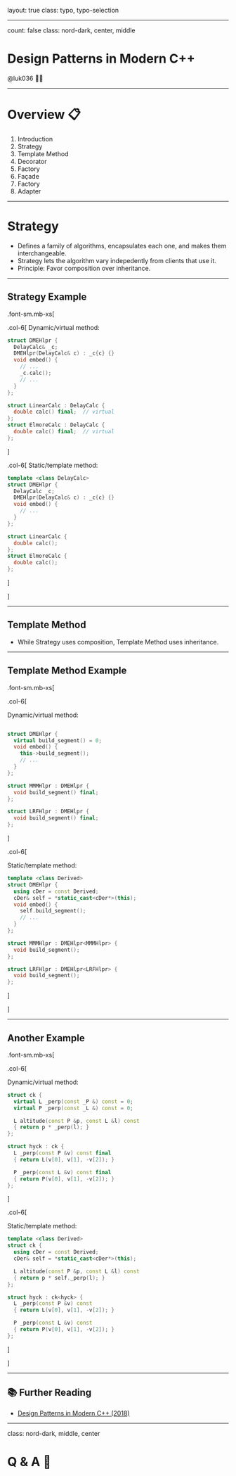 layout: true
class: typo, typo-selection

---

count: false
class: nord-dark, center, middle

# Design Patterns in Modern C++

@luk036 👨‍💻

---

# Overview 📋

1.  Introduction
2.  Strategy
3.  Template Method
4.  Decorator
5.  Factory
6.  Façade
7.  Factory
8.  Adapter

---

# Strategy

- Defines a family of algorithms, encapsulates each one, and makes
  them interchangeable.
- Strategy lets the algorithm vary indepedently from clients that use
  it.
- Principle: Favor composition over inheritance.

---

## Strategy Example

.font-sm.mb-xs[

.col-6[ Dynamic/virtual method:

```cpp
struct DMEHlpr {
  DelayCalc& _c;
  DMEHlpr(DelayCalc& c) : _c{c} {}
  void embed() {
    // ...
    _c.calc();
    // ...
  }
};

struct LinearCalc : DelayCalc {
  double calc() final;  // virtual
};
struct ElmoreCalc : DelayCalc {
  double calc() final;  // virtual
};
```

]

.col-6[ Static/template method:

```cpp
template <class DelayCalc>
struct DMEHlpr {
  DelayCalc _c;
  DMEHlpr(DelayCalc& c) : _c{c} {}
  void embed() {
    // ...
  }
};

struct LinearCalc {
  double calc();
};
struct ElmoreCalc {
  double calc();
};
```

]

]

---

## Template Method

- While Strategy uses composition, Template Method uses inheritance.

---

## Template Method Example

.font-sm.mb-xs[

.col-6[

Dynamic/virtual method:

```cpp

struct DMEHlpr {
  virtual build_segment() = 0;
  void embed() {
    this->build_segment();
    // ...
  }
};

struct MMMHlpr : DMEHlpr {
  void build_segment() final;
};

struct LRFHlpr : DMEHlpr {
  void build_segment() final;
};
```

]

.col-6[

Static/template method:

```cpp
template <class Derived>
struct DMEHlpr {
  using cDer = const Derived;
  cDer& self = *static_cast<cDer*>(this);
  void embed() {
    self.build_segment();
    // ...
  }
};

struct MMMHlpr : DMEHlpr<MMMHlpr> {
  void build_segment();
};

struct LRFHlpr : DMEHlpr<LRFHlpr> {
  void build_segment();
};
```

]

]

---

## Another Example

.font-sm.mb-xs[

.col-6[

Dynamic/virtual method:

```cpp
struct ck {
  virtual L _perp(const _P &) const = 0;
  virtual P _perp(const _L &) const = 0;

  L altitude(const P &p, const L &l) const
  { return p * _perp(l); }
};

struct hyck : ck {
  L _perp(const P &v) const final
  { return L(v[0], v[1], -v[2]); }

  P _perp(const L &v) const final
  { return P(v[0], v[1], -v[2]); }
};
```

]

.col-6[

Static/template method:

```cpp
template <class Derived>
struct ck {
  using cDer = const Derived;
  cDer& self = *static_cast<cDer*>(this);

  L altitude(const P &p, const L &l) const
  { return p * self._perp(l); }
};

struct hyck : ck<hyck> {
  L _perp(const P &v) const
  { return L(v[0], v[1], -v[2]); }

  P _perp(const L &v) const
  { return P(v[0], v[1], -v[2]); }
};
```

]

]

---

## 📚 Further Reading

- [Design Patterns in Modern C++ (2018)](https://rd.springer.com/book/10.1007/978-1-4842-3603-1)

---

class: nord-dark, middle, center

# Q & A️ 🙋
